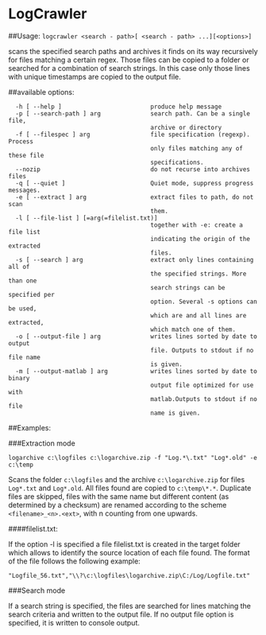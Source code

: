 # LogCrawler

##Usage: 
`logcrawler <search - path>[ <search - path> ...][<options>]`

scans the specified search paths and archives it finds on its way recursively for files matching a certain regex. Those files can be copied to a folder or searched for a combination of search strings. In this case only those lines with unique timestamps are copied to the output file.

##available options:
```
  -h [ --help ]                         produce help message
  -p [ --search-path ] arg              search path. Can be a single file,
                                        archive or directory
  -f [ --filespec ] arg                 file specification (regexp). Process
                                        only files matching any of these file
                                        specifications.
  --nozip                               do not recurse into archives files
  -q [ --quiet ]                        Quiet mode, suppress progress messages.
  -e [ --extract ] arg                  extract files to path, do not scan
                                        them.
  -l [ --file-list ] [=arg(=filelist.txt)]
                                        together with -e: create a file list
                                        indicating the origin of the extracted
                                        files.
  -s [ --search ] arg                   extract only lines containing all of
                                        the specified strings. More than one
                                        search strings can be specified per
                                        option. Several -s options can be used,
                                        which are and all lines are extracted,
                                        which match one of them.
  -o [ --output-file ] arg              writes lines sorted by date to output
                                        file. Outputs to stdout if no file name
                                        is given.
  -m [ --output-matlab ] arg            writes lines sorted by date to binary
                                        output file optimized for use with
                                        matlab.Outputs to stdout if no file
                                        name is given.
```

##Examples:

###Extraction mode

`logarchive c:\logfiles c:\logarchive.zip -f "Log.*\.txt" "Log*.old" -e c:\temp`

Scans the folder `c:\logfiles` and the archive `c:\logarchive.zip` for files `Log*.txt` and `Log*.old`.
All files found are copied to `c:\temp\*.*`. Duplicate files are skipped, files with the same name but different content (as determined by a checksum) are renamed according to the scheme `<filename>_<n>.<ext>`, with n counting from one upwards.

####filelist.txt:

If the option -l is specified a file filelist.txt is created in the target folder which allows to identify the source location of each file found. The format of the file follows the following example:

`"Logfile_56.txt","\\?\c:\logfiles\logarchive.zip\C:/Log/Logfile.txt"`

###Search mode

If a search string is specified, the files are searched for lines matching the search criteria and written to the output file. If no output file option is specified, it is written to console output.
